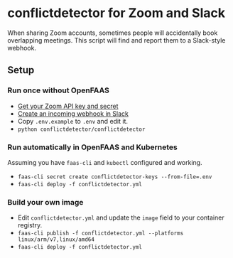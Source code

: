 # conflictdetector for Zoom and Slack
When sharing Zoom accounts, sometimes people will accidentally book overlapping
meetings. This script will find and report them to a Slack-style webhook.

## Setup
### Run once without OpenFAAS
* [Get your Zoom API key and secret](https://devforum.zoom.us/t/finding-your-api-key-secret-credentials-in-marketplace/3471)
* [Create an incoming webhook in Slack](https://api.slack.com/messaging/webhooks)
* Copy `.env.example` to `.env` and edit it.
* `python conflictdetector/conflictdetector`

### Run automatically in OpenFAAS and Kubernetes
Assuming you have `faas-cli` and `kubectl` configured and working.
* `faas-cli secret create conflictdetector-keys --from-file=.env`
* `faas-cli deploy -f conflictdetector.yml`

### Build your own image
* Edit `conflictdetector.yml` and update the `image` field to your container registry.
* `faas-cli publish -f conflictdetector.yml --platforms linux/arm/v7,linux/amd64`
* `faas-cli deploy -f conflictdetector.yml`
